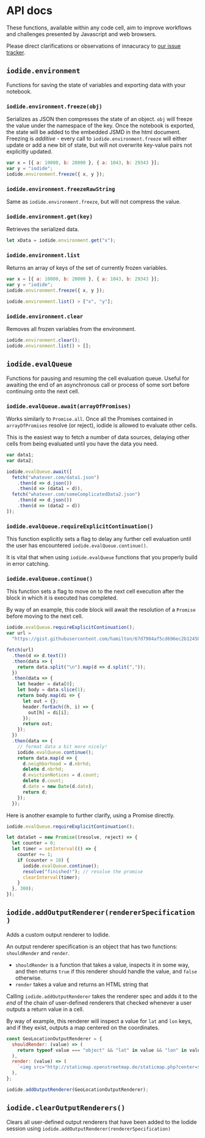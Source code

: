# API docs

These functions, available within any code cell, aim to improve workflows and
challenges presented by Javascript and web browsers.

Please direct clarifications or observations of innacuracy to [our issue
tracker](https://github.com/iodide-project/docs/issues/new).

## `iodide.environment`

Functions for saving the state of variables and exporting data with your notebook.

### `iodide.environment.freeze(obj)`

Serializes as JSON then compresses the state of an object. `obj` will freeze the
value under the namespace of the key. Once the notebook is exported, the state
will be added to the embedded JSMD in the html document. Freezing is
_additive_ - every call to `iodide.environment.freeze` will either update or add
a new bit of state, but will not overwrite key-value pairs not explicitly
updated.

```javascript
var x = [{ a: 10000, b: 20000 }, { a: 1043, b: 29343 }];
var y = "iodide";
iodide.environment.freeze({ x, y });
```

### `iodide.environment.freezeRawString`

Same as `iodide.environment.freeze`, but will not compress the value.

### `iodide.environment.get(key)`

Retrieves the serialized data.

```javascript
let xData = iodide.environment.get("x");
```

### `iodide.environment.list`

Returns an array of keys of the set of currently frozen variables.

```javascript
var x = [{ a: 10000, b: 20000 }, { a: 1043, b: 29343 }];
var y = "iodide";
iodide.environment.freeze({ x, y });

iodide.environment.list() > ["x", "y"];
```

### `iodide.environment.clear`

Removes all frozen variables from the environment.

```javascript
iodide.environment.clear();
iodide.environment.list() > [];
```

## `iodide.evalQueue`

Functions for pausing and resuming the cell evaluation queue. Useful for
awaiting the end of an asynchronous call or process of some sort before
continuing onto the next cell.

### `iodide.evalQueue.await(arrayOfPromises)`

Works similarly to `Promise.all`. Once all the Promises contained in
`arrayOfPromises` resolve (or reject), iodide is allowed to evaluate other
cells.

This is the easiest way to fetch a number of data sources, delaying other cells
from being evaluated until you have the data you need.

```javascript
var data1;
var data2;

iodide.evalQueue.await([
  fetch("whatever.com/data1.json")
    .then(d => d.json())
    .then(d => (data1 = d)),
  fetch("whatever.com/someComplicatedData2.json")
    .then(d => d.json())
    .then(d => (data2 = d))
]);
```

### `iodide.evalQueue.requireExplicitContinuation()`

This function explicitly sets a flag to delay any further cell evaluation until
the user has encountered `iodide.evalQueue.continue()`.

It is vital that when using `iodide.evalQueue` functions that you properly build
in error catching.

### `iodide.evalQueue.continue()`

This function sets a flag to move on to the next cell execution after the block
in which it is executed has completed.

By way of an example, this code block will await the resolution of a `Promise`
before moving to the next cell.

```javascript
iodide.evalQueue.requireExplicitContinuation();
var url =
  "https://gist.githubusercontent.com/hamilton/67d7904af5cd696ec2b12450b69bd657/raw/15d83f7f281c3e5de2ca3359529ef041b47fcbf6/css";

fetch(url)
  .then(d => d.text())
  .then(data => {
    return data.split("\n").map(d => d.split(","));
  })
  .then(data => {
    let header = data[0];
    let body = data.slice(1);
    return body.map(di => {
      let out = {};
      header.forEach((h, i) => {
        out[h] = di[i];
      });
      return out;
    });
  })
  .then(data => {
    // format data a bit more nicely!
    iodide.evalQueue.continue();
    return data.map(d => {
      d.neighborhood = d.nbrhd;
      delete d.nbrhd;
      d.evictionNotices = d.count;
      delete d.count;
      d.date = new Date(d.date);
      return d;
    });
  });
```

Here is another example to further clarify, using a Promise directly.

```javascript
iodide.evalQueue.requireExplicitContinuation();

let dataSet = new Promise((resolve, reject) => {
  let counter = 0;
  let timer = setInterval(() => {
    counter += 1;
    if (counter > 10) {
      iodide.evalQueue.continue();
      resolve("finished!"); // resolve the promise
      clearInterval(timer);
    }
  }, 300);
});
```

## `iodide.addOutputRenderer(rendererSpecification)`

Adds a custom output renderer to Iodide.

An output renderer specification is an object that has two functions:
`shouldRender` and `render`.

- `shouldRender` is a function that takes a value,
  inspects it in some way, and then returns `true` if this renderer should handle
  the value, and `false` otherwise.
- `render` takes a value and returns an HTML string that

Calling `iodide.addOutputRenderer` takes the renderer spec and adds
it to the _end_ of the chain of user-defined renderers that checked whenever a user outputs a return value in a cell.

By way of example, this renderer will inspect a value for `lat` and `lon` keys,
and if they exist, outputs a map centered on the coordinates.

```javascript
const GeoLocationOutputRenderer = {
  shouldRender: (value) => (
    return typeof value === "object" && "lat" in value && "lon" in value;
  ),
  render: (value) => (
    `<img src="http://staticmap.openstreetmap.de/staticmap.php?center=${value.lat},${value.lon}&zoom=17&size=300x200&maptype=mapnik"/>`
  ),
};

iodide.addOutputRenderer(GeoLocationOutputRenderer);
```

## `iodide.clearOutputRenderers()`

Clears all user-defined output renderers that have been added to the Iodide session
using `iodide.addOutputRenderer(rendererSpecification)`
